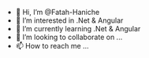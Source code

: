 - 👋 Hi, I’m @Fatah-Haniche
- 👀 I’m interested in .Net & Angular
- 🌱 I’m currently learning .Net & Angular
- 💞️ I’m looking to collaborate on ...
- 📫 How to reach me ...

<!---
Fatah-Haniche/Fatah-Haniche is a ✨ special ✨ repository because its `README.md` (this file) appears on your GitHub profile.
You can click the Preview link to take a look at your changes.
--->
